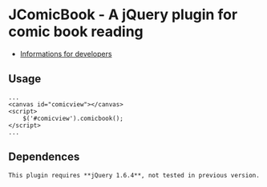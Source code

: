 # JComicBook - A jQuery plugin for comic book reading

* [Informations for developers](https://github.com/renatopp/jcomicbook/wiki/Developers)


## Usage

    ...
    <canvas id="comicview"></canvas>
    <script>
        $('#comicview').comicbook();
    </script>
    ...

## Dependences

    This plugin requires **jQuery 1.6.4**, not tested in previous version.